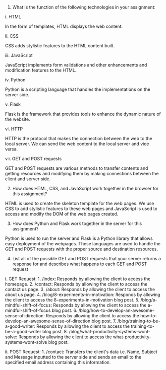 1. What is the function of the following technologies in your assignment: 

i. HTML 

In the form of templates, HTML displays the web content. 

ii. CSS

CSS adds stylistic features to the HTML content built. 

iii. JavaScript

JavaScript implements form validations and other enhancements and modification features to the HTML. 

iv. Python 

Python is a scripting language that handles the implementations on the server side. 

v. Flask 

Flask is the framework that provides tools to enhance the dynamic nature of the website. 

vi. HTTP 

HTTP is the protocol that makes the connection between the web to the local server. We can send the web content to the local server and vice versa. 

vii. GET and POST requests 

GET and POST requests are various methods to transfer contents and getting resources and modifying them by making connections between the client and server side. 


2. How does HTML, CSS, and JavaScript work together in the browser for this assignment? 

HTML is used to create the skeleton template for the web pages. We use CSS to add stylistic features to these web pages and JavaScript is used to access and modify the DOM of the web pages created. 

3. How does Python and Flask work together in the server for this assignment?

Python is used to run the server and Flask is a Python library that allows easy deployment of the webpages. These languages are used to handle the GET and POST requests with the proper source and destination resources. 

4. List all of the possible GET and POST requests that your server returns a response for and describes what happens to each GET and POST request 

i. GET Request: 
	1. /index: Responds by allowing the client to access the homepage. 
	2. /contact: Responds by allowing the client to access the contact us page. 
	3. /about: Responds by allowing the client to access the about us page. 
	4. /blog/8-experiments-in-motivation: Responds by allowing the client to access the 8-experiments-in-motivation blog post. 
	5. /blog/a-mindful-shift-of-focus: Responds by allowing the client to access the a-mindful-shift-of-focus blog post. 
	6. /blog/how-to-develop-an-awesome-sense-of-direction: Responds by allowing the client to access the how-to-develop-an-awesome-sense-of-direction blog post. 
	7. /blog/training-to-be-a-good-writer: Responds by allowing the client to access the training-to-be-a-good-writer blog post. 
	8. /blog/what-productivity-systems-wont-solve: Responds by allowing the client to access the what-productivity-systems-wont-solve blog post. 
	
ii. POST Request:
	1. /contact: Transfers the client's data i.e. Name, Subject and Message inputted to the server side and sends an email to the specified email address containing this information. 